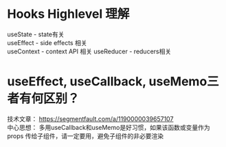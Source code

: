 # Hooks Highlevel 理解
useState - state有关    
useEffect - side effects 相关   
useContext - context API 相关
useReducer - reducers相关

# useEffect, useCallback, useMemo三者有何区别？
技术文章： https://segmentfault.com/a/1190000039657107    
中心思想： 多用useCallback和useMemo是好习惯，如果该函数或变量作为 props 传给子组件，请一定要用，避免子组件的非必要渲染
